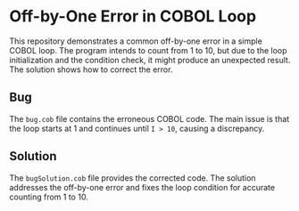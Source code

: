 # Off-by-One Error in COBOL Loop

This repository demonstrates a common off-by-one error in a simple COBOL loop. The program intends to count from 1 to 10, but due to the loop initialization and the condition check, it might produce an unexpected result.  The solution shows how to correct the error. 

## Bug
The `bug.cob` file contains the erroneous COBOL code. The main issue is that the loop starts at 1 and continues until `I > 10`, causing a discrepancy.

## Solution
The `bugSolution.cob` file provides the corrected code. The solution addresses the off-by-one error and fixes the loop condition for accurate counting from 1 to 10.